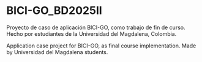 # BICI-GO_BD2025II
Proyecto de caso de aplicación BICI-GO, como trabajo de fin de curso.
Hecho por estudiantes de la Universidad del Magdalena, Colombia.

Application case project for BICI-GO, as final course implementation.
Made by Universidad del Magdalena students.
